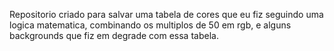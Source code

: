 Repositorio criado para salvar uma tabela de cores que eu fiz seguindo uma logica matematica, combinando os multiplos de 50 em rgb, e alguns backgrounds que fiz em degrade com essa tabela.